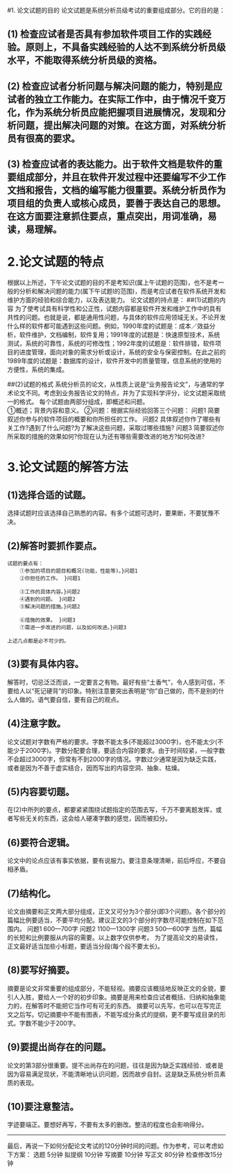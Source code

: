 
#1. 论文试题的目的
   论文试题是系统分析员级考试的重要组成部分。它的目的是：
 ## (1)    检查应试者是否具有参加软件项目工作的实践经验。原则上，不具备实践经验的人达不到系统分析员级水平，不能取得系统分析员级的资格。
 ## (2)    检查应试者分析问题与解决问题的能力，特别是应试者的独立工作能力。在实际工作中，由于情况千变万化，作为系统分析员应能把握项目进展情况，发现和分析问题，提出解决问题的对策。在这方面，对系统分析员有很高的要求。
 ## (3)    检查应试者的表达能力。出于软件文档是软件的重要组成部分，并且在软件开发过程中还要编写不少工作文挡和报告，文档的编写能力很重要。系统分析员作为项目组的负责人或核心成员，要善于表达自己的思想。在这方面要注意抓住要点，重点突出，用词准确，易读，易理解。

# 2.论文试题的特点
根据以上所述，下午论文试题的目的不是考知识(属上午试题的范围)，也不是考一般的分析和解决问题的能力(属下午试题I的范围)，而是考应试者在软件系统开发和维护方面的经验和综合能力，以及表达能力。
论文试题的持点是：
##(1)试题的内容
    为了使考试具有科学性和公正性，试题内容都是软件开发和维护工作中的具有共性的问题。也就是说，都是通用性问题，与具体的软件应用领域无关。不论开发什么样的软件都可能遇到这些问题。例如，1990年度的试题是：成本／效益分析，软件维护，文档编制，软件复用；1991年度的试题是：快速原型技术，系统测试，系统的可靠性，系统的可修改性；1992年度的试题是：软件排错，软件项目的进度管理，面向对象的需求分析或设计，系统的安全与保密控制。在此之前的1989年度的试题是：数据库的设计，软件开发中的质量管理，信息系统的使用的方便性，系统的集成。
	 
##(2)试题的格式
    系统分析员的论文，从性质上说是“业务报告论文”，与通常的学术论文不同。考虑到业务报告论文的特点，并为了实现科学评分，论文试题采取统一的格式。
    每个试题由两部分组成，即概述和问题。    
        ①概述；背景内容和意义。
        ②问题：根据实际经验回答三个问题：
            问题1 简要叙述你参与的软件项目的概要和你所担任的工作。
            问题2 具体叙述你作了哪些有关工作?遇到了什么问题?为了解决这些问题，采取过哪些措施?
            问题3 简要叙述你所采取的措施的效果如何?你现在认为还有哪些需要改进的地方?如何改进?

# 3.论文试题的解答方法
## (1)选择合适的试题。
选择试题时应该选择自己熟悉的内容。有多个试题可选时，要果断，不要犹豫不决。
## (2)解答时要抓作要点。
    试题的要点有：
        ①参加的项目的题目和概况(功能，性能等)。}问题1
        ②你担任的工作。 }问题1

        ③工作的具体内容。}问题2
        ④遇到的问题。 }问题2
        ⑤解决问题的措施。}问题2

        ⑥措施的效果。 }问题3
        ⑦需进一步改进的问题，以及如何改进。}问题3

    上述几点都是必不可少的。
## (3)要有具体内容。
解答时，切忌泛泛而谈，一定要言之有物。最好有些“土香气”，令人感到可信，不要给人以“死记硬背”的印象。特别注意要突出表明是“你”自己做的，而不是别的什么人做的。语气要自信，要有自己的观点。
## (4)注意字数。
论文试题对字数有严格的要求。字数不能太多(不能超过3000字)，也不能太少(不能少于2000字)。字数分配要合理，要适合内容的要求。由于时间较紧，—般字数不会超过3000字，但常有不到2000字的情况。字数过少通常是因为缺乏实践，或者是因为不善于虚实结合，因而写出的内容空洞、抽象、枯燥。
## (5)内容要切题。
在(2)中所列的要点，都要紧紧围绕试题指定的范围去写，千万不要离题发挥，或者写些无关的东西，这会给人硬凑字数的感觉，因而被扣分。
## (6)要符合逻辑。
论文中的论点应该有事实依据，要有说服力。要注意条理清晰，前后呼应，不要自相矛盾。
## (7)结构化。
论文由摘要和正文两大部分组成，正文又可分为3个部分(即3个问题)。各个部分的篇幅比例要适当，不要平均分配。建议正文的3个部分的字数尽可能控制在如下范围内。
问题1 600—700字
问题2 1100—1300字
问题3 500—600字
当然，篇幅的长短和比例要服从内容的需要。以上数字仅供参考。
为了提高论文的易读性，正文最好适当加些小标题，要适当分段(每个段不要太长)。
## (8)要写好摘要。
摘要是论文非常重要的组成部分，不能轻视。摘要应该概括地反映正文的全貌，要引人入胜，要给人一个好的初步印象。摘要是用来检查应试者概括、归纳和抽象能力的，在解答时不能把它当作可有可无的东西。
摘要可以先写，也可以在写完正文之后写。切记摘要中不能有图表，不能写成分条式的提纲，更不要写成目录的形式。字数不能少于200字。
## (9)要提出尚存在的问题。
论文的第3部分很重要。提不出尚存在的问题，往往是因为缺乏实践经验．或者是因为容易满足现状，不能清晰地认识问题，因而故步自封。这是缺乏系统分析员素质的表现。
## (10)要注意整洁。
字迹要端正。要想好再写，不要有太多的删改。整洁的程度也会影响得分。

---
最后，再说一下如何分配论文考试的120分钟时间的问题。作为参考，可以考虑如下方案：
选题 5分钟
拟提纲 10分钟
写摘要 10分钟
写正文 80分钟
检查修改15分钟
